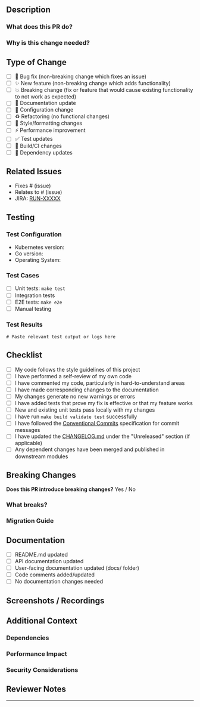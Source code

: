 ## Description

<!-- Provide a clear and concise description of what this PR does and why it's needed -->

### What does this PR do?

<!-- Describe the changes in detail -->

### Why is this change needed?

<!-- Explain the motivation behind these changes -->

## Type of Change

<!-- Mark the relevant option with an "x" -->

- [ ] 🐛 Bug fix (non-breaking change which fixes an issue)
- [ ] ✨ New feature (non-breaking change which adds functionality)
- [ ] 💥 Breaking change (fix or feature that would cause existing functionality to not work as expected)
- [ ] 📝 Documentation update
- [ ] 🔧 Configuration change
- [ ] ♻️ Refactoring (no functional changes)
- [ ] 🎨 Style/formatting changes
- [ ] ⚡ Performance improvement
- [ ] ✅ Test updates
- [ ] 🔨 Build/CI changes
- [ ] 🔄 Dependency updates

## Related Issues

<!-- Link to related issues using keywords like "Fixes", "Closes", "Relates to" -->

- Fixes # (issue)
- Relates to # (issue)
- JIRA: [RUN-XXXXX](https://runai.atlassian.net/browse/RUN-XXXXX)

## Testing

<!-- Describe how you tested your changes -->

### Test Configuration

- Kubernetes version:
- Go version:
- Operating System:

### Test Cases

<!-- List the test cases you ran -->

- [ ] Unit tests: `make test`
- [ ] Integration tests
- [ ] E2E tests: `make e2e`
- [ ] Manual testing

### Test Results

<!-- Provide details about test results, especially for complex changes -->

```
# Paste relevant test output or logs here
```

## Checklist

<!-- Mark completed items with an "x" -->

- [ ] My code follows the style guidelines of this project
- [ ] I have performed a self-review of my own code
- [ ] I have commented my code, particularly in hard-to-understand areas
- [ ] I have made corresponding changes to the documentation
- [ ] My changes generate no new warnings or errors
- [ ] I have added tests that prove my fix is effective or that my feature works
- [ ] New and existing unit tests pass locally with my changes
- [ ] I have run `make build validate test` successfully
- [ ] I have followed the [Conventional Commits](https://www.conventionalcommits.org/) specification for commit messages
- [ ] I have updated the [CHANGELOG.md](../CHANGELOG.md) under the "Unreleased" section (if applicable)
- [ ] Any dependent changes have been merged and published in downstream modules

## Breaking Changes

<!-- If this PR includes breaking changes, describe them here -->

**Does this PR introduce breaking changes?** Yes / No

<!-- If yes, provide details: -->

### What breaks?

<!-- Describe what functionality is affected -->

### Migration Guide

<!-- Provide instructions for users to migrate from the old behavior to the new -->

## Documentation

<!-- List documentation that was added or updated -->

- [ ] README.md updated
- [ ] API documentation updated
- [ ] User-facing documentation updated (docs/ folder)
- [ ] Code comments added/updated
- [ ] No documentation changes needed

## Screenshots / Recordings

<!-- If applicable, add screenshots or recordings to help explain your changes -->

<!-- For UI changes or complex workflows, visual aids are very helpful -->

## Additional Context

<!-- Add any other context about the PR here -->

### Dependencies

<!-- List any new dependencies or dependency updates -->

### Performance Impact

<!-- Describe any performance implications -->

### Security Considerations

<!-- Describe any security implications -->

## Reviewer Notes

<!-- Any specific areas you'd like reviewers to focus on? -->

---

<!-- 
Thank you for your contribution to KAI Scheduler! 
Please ensure you've read our CONTRIBUTING.md guide before submitting.
-->
